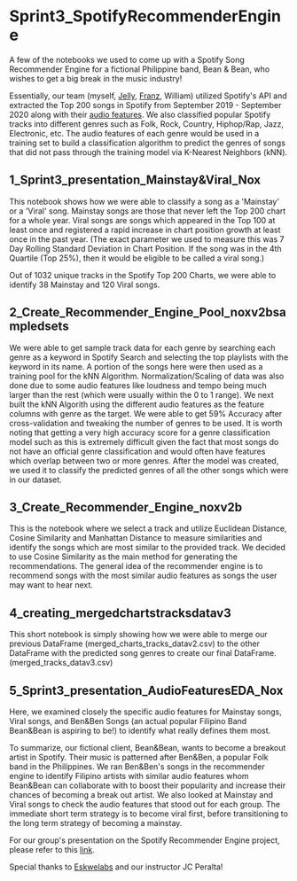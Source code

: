 # Sprint3_SpotifyRecommenderEngine
A few of the notebooks we used to come up with a Spotify Song Recommender Engine for a fictional Philippine band, Bean & Bean, who wishes to get a big break in the music industry!

Essentially, our team (myself, [Jelly](https://github.com/jeareyes17), [Franz](https://github.com/Znarfois), William) utilized Spotify's API and extracted the Top 200 songs in Spotify from September 2019 - September 2020 along with their [audio features](https://developer.spotify.com/documentation/web-api/reference/tracks/get-audio-features/). We also classified popular Spotify tracks into different genres such as Folk, Rock, Country, Hiphop/Rap, Jazz, Electronic, etc. The audio features of each genre would be used in a training set to build a classification algorithm to predict the genres of songs that did not pass through the training model via K-Nearest Neighbors (kNN).

## 1_Sprint3_presentation_Mainstay&Viral_Nox

This notebook shows how we were able to classify a song as a 'Mainstay' or a 'Viral' song. Mainstay songs are those that never left the Top 200 chart for a whole year. Viral songs are songs which appeared in the Top 100 at least once and registered a rapid increase in chart position growth at least once in the past year. (The exact parameter we used to measure this was 7 Day Rolling Standard Deviation in Chart Position. If the song was in the 4th Quartile (Top 25%), then it would be eligible to be called a viral song.) 

Out of 1032 unique tracks in the Spotify Top 200 Charts, we were able to identify 38 Mainstay and 120 Viral songs.

## 2_Create_Recommender_Engine_Pool_noxv2bsampledsets

We were able to get sample track data for each genre by searching each genre as a keyword in Spotify Search and selecting the top playlists with the keyword in its name. A portion of the songs here were then used as a training pool for the kNN Algorithm. Normalization/Scaling of data was also done due to some audio features like loudness and tempo being much larger than the rest (which were usually within the 0 to 1 range). We next built the kNN Algorith using the different audio features as the feature columns with genre as the target. We were able to get 59% Accuracy after cross-validation and tweaking the number of genres to be used. It is worth noting that getting a very high accuracy score for a genre classification model such as this is extremely difficult given the fact that most songs do not have an official genre classification and would often have features which overlap between two or more genres. After the model was created, we used it to classify the predicted genres of all the other songs which were in our dataset.

## 3_Create_Recommender_Engine_noxv2b

This is the notebook where we select a track and utilize Euclidean Distance, Cosine Similarity and Manhattan Distance to measure similarities and identify the songs which are most similar to the provided track. We decided to use Cosine Similarity as the main method for generating the recommendations. The general idea of the recommender engine is to recommend songs with the most similar audio features as songs the user may want to hear next.

## 4_creating_mergedchartstracksdatav3

This short notebook is simply showing how we were able to merge our previous DataFrame (merged_charts_tracks_datav2.csv) to the other DataFrame with the predicted song genres to create our final DataFrame. (merged_tracks_datav3.csv)

## 5_Sprint3_presentation_AudioFeaturesEDA_Nox

Here, we examined closely the specific audio features for Mainstay songs, Viral songs, and Ben&Ben Songs (an actual popular Filipino Band Bean&Bean is aspiring to be!) to identify what really defines them most. 

To summarize, our fictional client, Bean&Bean, wants to become a breakout artist in Spotify. Their music is patterned after Ben&Ben, a popular Folk band in the Philippines. We ran Ben&Ben's songs in the recommender engine to identify Filipino artists with similar audio features whom Bean&Bean can collaborate with to boost their popularity and increase their chances of becoming a break out artist. We also looked at Mainstay and Viral songs to check the audio features that stood out for each group. The immediate short term strategy is to become viral first, before transitioning to the long term strategy of becoming a mainstay.

For our group's presentation on the Spotify Recommender Engine project, please refer to this [link](https://docs.google.com/presentation/d/1IhwqKKCQs-BBfx8iKkVikn6-JZHX8VzT5PewdHS091o/).

Special thanks to [Eskwelabs](https://www.eskwelabs.com/) and our instructor JC Peralta!
